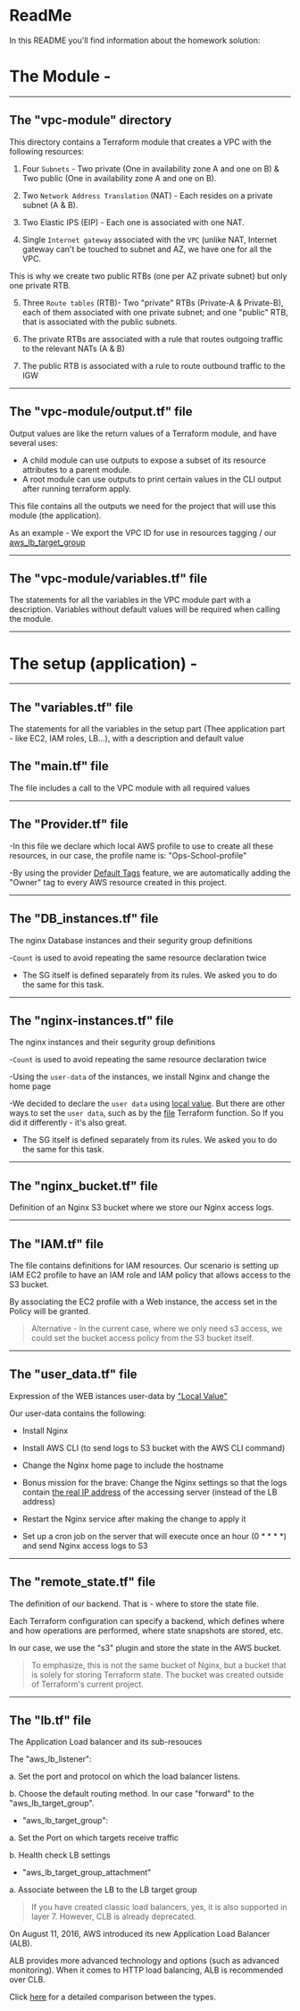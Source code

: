# ReadMe
In this README you'll find information about the homework solution:


# The Module -

---

## The "vpc-module" directory

This directory contains a Terraform module that creates a VPC with the following resources:

1. Four `Subnets` - Two private (One in availability zone A and one on B) & Two public (One in availability zone A and one on B).

2. Two `Network Address Translation` (NAT) - Each resides on a private subnet (A & B).

3. Two Elastic IPS (EIP) - Each one is associated with one NAT.

4. Single `Internet gateway` associated with the `VPC` (unlike NAT, Internet gateway can't be touched to subnet and AZ, we have one for all the VPC. 

This is why we create two public RTBs (one per AZ private subnet) but only one private RTB.

5. Three `Route tables` (RTB)- Two "private" RTBs (Private-A & Private-B), each of them associated with one private subnet; and one "public" RTB, that is associated with the public subnets.

6. The private RTBs are associated with a rule that routes outgoing traffic to the relevant NATs (A & B) 

7. The public RTB is associated with a rule to route outbound traffic to the IGW

---

## The "vpc-module/output.tf" file

Output values are like the return values of a Terraform module, and have several uses:

- A child module can use outputs to expose a subset of its resource attributes to a parent module.
- A root module can use outputs to print certain values in the CLI output after running terraform apply.

This file contains all the outputs we need for the project that will use this module (the application).

As an example - We export the VPC ID for use in resources tagging / our [aws_lb_target_group](./lb.tf)

---

## The "vpc-module/variables.tf" file

The statements for all the variables in the VPC module part with a description. Variables without default values will be required when calling the module.


---

# The setup (application) -

---

## The "variables.tf" file

The statements for all the variables in the setup part (Thee application part - like EC2, IAM roles, LB...), with a description and default value

## The "main.tf" file

The file includes a call to the VPC module with all required values 

---

## The "Provider.tf" file

-In this file we declare which local AWS profile to use to create all these resources, in our case, the profile name is: "Ops-School-profile"

-By using the provider [Default Tags](https://www.hashicorp.com/blog/default-tags-in-the-terraform-aws-provider) feature, we are automatically adding the "Owner" tag to every AWS resource created in this project.

---

## The "DB_instances.tf" file

The nginx Database instances and their segurity group definitions

-`Count` is used to avoid repeating the same resource declaration twice

- The SG itself is defined separately from its rules.
  We asked you to do the same for this task.

---

## The "nginx-instances.tf" file

The nginx instances and their segurity group definitions

-`Count` is used to avoid repeating the same resource declaration twice

-Using the `user-data` of the instances, we install Nginx and change the home page

-We decided to declare the `user data` using [local value](https://www.terraform.io/docs/language/values/locals.html).
But there are other ways to set the `user data`, such as by the [file](https://www.terraform.io/docs/language/functions/file.html) Terraform function. So If you did it differently - it's also great.

- The SG itself is defined separately from its rules.
  We asked you to do the same for this task.


---

## The "nginx_bucket.tf" file

Definition of an Nginx S3 bucket where we store our Nginx access logs. 

---

## The "IAM.tf" file

The file contains definitions for IAM resources.
Our scenario is setting up IAM EC2 profile to have an IAM role and IAM policy that allows access to the S3 bucket.


By associating the EC2 profile with a Web instance, the access set in the Policy will be granted.


> Alternative - In the current case, where we only need s3 access, we could set the bucket access policy from the S3 bucket itself.


---

## The "user_data.tf" file

Expression of the WEB istances user-data by ["Local Value"](https://www.terraform.io/docs/language/values/locals.html)

Our user-data contains the following:

- Install Nginx

- Install AWS CLI (to send logs to S3 bucket with the AWS CLI command)

- Change the Nginx home page to include the hostname

- Bonus mission for the brave: Change the Nginx settings so that the logs contain [the real IP address](https://serverfault.com/questions/331531/nginx-set-real-ip-from-aws-elb-load-balancer-address) of the accessing server (instead of the LB address)

- Restart the Nginx service after making the change to apply it

- Set up a cron job on the server that will execute once an hour (0 * * * *) and send Nginx access logs to S3

---

## The "remote_state.tf" file

The definition of our backend. That is - where to store the state file.


Each Terraform configuration can specify a backend, which defines where and how operations are performed, where state snapshots are stored, etc.

In our case, we use the "s3" plugin and store the state in the AWS bucket.

>To emphasize, this is not the same bucket of Nginx, but a bucket that is solely for storing Terraform state.
>The bucket was created outside of Terraform's current project.

---

## The "lb.tf" file

The Application Load balancer and its sub-resouces

The "aws_lb_listener":

a. Set the port and protocol on which the load balancer listens.

b. Choose the default routing method. In our case "forward" to the "aws_lb_target_group".


- "aws_lb_target_group":

a. Set the Port on which targets receive traffic

b. Health check LB settings

- "aws_lb_target_group_attachment"

a. Associate between the LB to the LB target group


> If you have created classic load balancers, yes, it is also supported in layer 7.
However, CLB is already deprecated.

On August 11, 2016, AWS introduced its new Application Load Balancer (ALB).

ALB provides more advanced technology and options (such as advanced monitoring). When it comes to HTTP load balancing, ALB is recommended over CLB.

Click [here](https://www.sumologic.com/insight/aws-elastic-load-balancers-classic-vs-application/) for a detailed comparison between the types.



